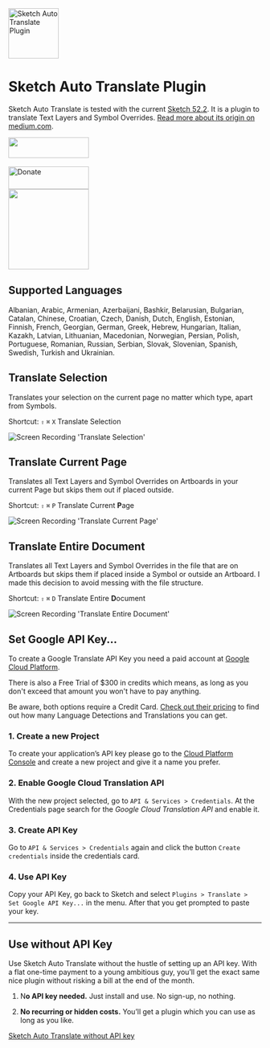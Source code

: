 <img src="https://github.com/symdesign/sketch-auto-translate/raw/master/Assets/logo%402x.png" width="100" height="100" alt="Sketch Auto Translate Plugin">
  

# Sketch Auto Translate Plugin
Sketch Auto Translate is tested with the current [Sketch 52.2](https://www.sketchapp.com/). It is a plugin to translate Text Layers and Symbol Overrides. [Read more about its origin on medium.com](https://medium.com/sketch-app-sources/sketch-auto-translate-plugin-fd8f021faa30).


<a href="https://www.sketchpacks.com/symdesign/sketch-auto-translate/install">
  <img width="160" height="41" src="https://sketchpacks-com.s3.amazonaws.com/assets/badges/sketchpacks-badge-install.png" >
</a>

<br>
<br>

<a target="_blank" href="https://www.paypal.com/cgi-bin/webscr?cmd=_s-xclick&hosted_button_id=ZK3TU55XHALSE">
<!-- Donate Button » -->
<img width="160" height="45" src="https://raw.githubusercontent.com/symdesign/sketch-auto-translate/master/Assets/donate-button.svg?sanitize=true" alt="Donate">
<!-- « Donate Button -->
<br>
<!-- Powered by » -->
<img width="160" height="auto" src="https://github.com/symdesign/sketch-auto-translate/raw/master/Assets/cc-badge-powevered.png"/ >
<!-- « Powered by -->
</a>


## Supported Languages
Albanian, Arabic, Armenian, Azerbaijani, Bashkir, Belarusian, Bulgarian, Catalan, Chinese, Croatian, Czech, Danish, Dutch, English, Estonian, Finnish, French, Georgian, German, Greek, Hebrew, Hungarian, Italian, Kazakh, Latvian, Lithuanian, Macedonian, Norwegian, Persian, Polish, Portuguese, Romanian, Russian, Serbian, Slovak, Slovenian, Spanish, Swedish, Turkish and Ukrainian.


## Translate Selection
Translates your selection on the current page no matter which type, apart from Symbols.

Shortcut: `⇧` `⌘` `X` Translate Selection

<img src="https://raw.githubusercontent.com/symdesign/sketch-auto-translate/master/Assets/TranslateSelection_v2.gif" alt="Screen Recording 'Translate Selection'" >


## Translate Current Page
Translates all Text Layers and Symbol Overrides on Artboards in your current Page but skips them out if placed outside.

Shortcut: `⇧` `⌘` `P` Translate Current **P**age

<img src="https://raw.githubusercontent.com/symdesign/sketch-auto-translate/master/Assets/TranslatePage_v2.gif" alt="Screen Recording 'Translate Current Page'" >

## Translate Entire Document
Translates all Text Layers and Symbol Overrides in the file that are on Artboards but skips them if placed inside a Symbol or outside an Artboard. I made this decision to avoid messing with the file structure.

Shortcut: `⇧` `⌘` `D` Translate Entire **D**ocument

<img src="https://raw.githubusercontent.com/symdesign/sketch-auto-translate/master/Assets/TranslateEntireDocument_v2.gif" alt="Screen Recording 'Translate Entire Document'" >


## Set Google API Key...
To create a Google Translate API Key you need a paid account at [Google Cloud Platform](https://cloud.google.com). 

There is also a Free Trial of $300 in credits which means, as long as you don't exceed that amount you won't have to pay anything. 

Be aware, both options require a Credit Card. [Check out their pricing](https://cloud.google.com/translate/pricing) to find out how many Language Detections and Translations you can get.


### 1. Create a new Project
To create your application’s API key please go to the [Cloud Platform Console](https://console.cloud.google.com/) and create a new project and give it a name you prefer.


### 2. Enable Google Cloud Translation API
With the new project selected, go to `API & Services > Credentials`.
At the Credentials page search for the *Google Cloud Translation API* and enable it.


### 3. Create API Key
Go to `API & Services > Credentials` again and click the button `Create credentials` inside the credentials card.


### 4. Use API Key

Copy your API Key, go back to Sketch and select `Plugins > Translate > Set Google API Key...` in the menu. After that you get prompted to paste your key.


- - - -

## Use without API Key
Use Sketch Auto Translate without the hustle of setting up an API key. With a flat one-time payment to a young ambitious guy, you’ll get the exact same nice plugin without risking a bill at the end of the month.

1. N**o API key needed.** Just install and use. No sign-up, no nothing.

2. **No recurring or hidden costs.** You’ll get a plugin which you can use as long as you like.


<a class="btn btn-primary" href="https://symdesign.github.io/sketch-auto-translate/"><strong></strong>Sketch Auto Translate without API key</strong></a>


